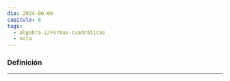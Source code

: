 ```yaml
---
dia: 2024-06-06
capitulo: 8
tags:
  - algebra-2/Formas-cuadráticas
  - nota
---
```

### Definición
---
